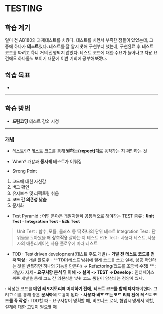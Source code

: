 # TESTING

## 학습 계기
얼마 전 AB180의 과제테스트를 치뤘다. 테스트를 치면서 부족한 점들이 있었는데, 그 중에 하나가 **테스트**였다. 
테스트를 잘 알지 못해 구현부터 했는데, 구현완료 후 테스트 코드를 짜려고 하니 거의 진행되지 않았다.
테스트 코드에 대한 수요가 늘어나고 채용 요건에도 하나둘씩 보이기 때문에 이번 기회에 공부해보겠다.

## 학습 목표

- 

---

## 학습 방법           

- **드림코딩** 테스트 강의 시청
---


### 개념 

- 테스트란?
테스트 코드를 통해 **원하는(expect)대로** 동작하는 지 확인하는 것

- When?
개발과 **동시에** 테스트가 이뤄짐

- Strong Point
1. 코드에 대한 자신감
2. 버그 확인
3. 유지보수 및 리팩토링 쉬움
4. **코드 간 의존성 낮춤**
5. 문서화

- Test Pyramid
: 어떤 분야든 개발자들이 공통적으로 해야하는 TEST 종류
: **Unit Test - Integration Test - E2E Test**
> Unit Test : 함수, 모듈, 클래스 등 딱 **하나**의 단위 테스트
> Integration Test : 단위들을 모아놨을 때 **상호작용** 잘하는 지 테스트
> E2E Test : 사용자 테스트, 사용자의 애플리케이션 사용 플로우에 따라 테스트

- TDD
: Test driven development(테스트 주도 개발) - **개발 전 테스트 코드를 먼저 작성**
: 개발 플로우 - **TDD(테스트 범위에 맞게 코드를 쓰고 실패, 성공 확인하는 것을 반복하면 하나의 기능을 만든다) -> Refactoring(코드를 조금씩 수정) **
: 개발자 자세 - **요구사항 분석 및 이해 -> 설계 -> TEST -> Develop**
: 인터페이스 위주 개발을 통해 코드 간 의존성을 낮춰 코드 품질이 향상되는 경향이 있다.

: 작성한 코드를 **메인 레포지토리에 머지하기 전에, 테스트 코드를 함께 머지**해야한다. 그리고 이를 통해 좋은 **문서화**에 도움이 된다.
: **사용자 배포 또는 코드 리뷰 전에 테스트 코드를 꼭 작성**
: TDD할 때 - 요구사항이 명확할 때, 비즈니스 로직, 협업시 명세서 역할, 설계에 대한 고민이 필요할 때

